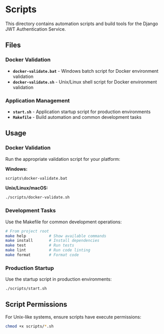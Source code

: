 # Scripts

This directory contains automation scripts and build tools for the Django JWT Authentication Service.

## Files

### Docker Validation
- **`docker-validate.bat`** - Windows batch script for Docker environment validation
- **`docker-validate.sh`** - Unix/Linux shell script for Docker environment validation

### Application Management  
- **`start.sh`** - Application startup script for production environments
- **`Makefile`** - Build automation and common development tasks

## Usage

### Docker Validation
Run the appropriate validation script for your platform:

**Windows:**
```bash
scripts\docker-validate.bat
```

**Unix/Linux/macOS:**
```bash
./scripts/docker-validate.sh
```

### Development Tasks
Use the Makefile for common development operations:

```bash
# From project root
make help          # Show available commands
make install       # Install dependencies
make test          # Run tests
make lint          # Run code linting
make format        # Format code
```

### Production Startup
Use the startup script in production environments:

```bash
./scripts/start.sh
```

## Script Permissions

For Unix-like systems, ensure scripts have execute permissions:

```bash
chmod +x scripts/*.sh
```

